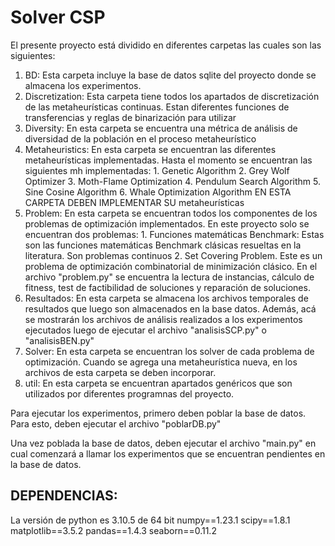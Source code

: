 # Solver CSP


El presente proyecto está dividido en diferentes carpetas las cuales son las siguientes:

1. BD: 
    Esta carpeta incluye la base de datos sqlite del proyecto donde se almacena los experimentos.
2. Discretization: 
    Esta carpeta tiene todos los apartados de discretización de las metaheurísticas continuas. Estan diferentes funciones de transferencias y reglas de binarización para utilizar
3. Diversity:
    En esta carpeta se encuentra una métrica de análisis de diversidad de la población en el proceso metaheurístico
4. Metaheuristics:
    En esta carpeta se encuentran las diferentes metaheurísticas implementadas. Hasta el momento se encuentran las siguientes mh implementadas:
        1. Genetic Algorithm
        2. Grey Wolf Optimizer
        3. Moth-Flame Optimization
        4. Pendulum Search Algorithm
        5. Sine Cosine Algorithm
        6. Whale Optimization Algorithm
    EN ESTA CARPETA DEBEN IMPLEMENTAR SU metaheurísticas
5. Problem:
    En esta carpeta se encuentran todos los componentes de los problemas de optimización implementados. En este proyecto solo se encuentran dos problemas:
        1. Funciones matemáticas Benchmark: Estas son las funciones matemáticas Benchmark clásicas resueltas en la literatura. Son problemas continuos
        2. Set Covering Problem. Este es un problema de optimización combinatorial de minimización clásico. 
           En el archivo "problem.py" se encuentra la lectura de instancias, cálculo de fitness, test de factibilidad de soluciones y reparación de soluciones.
6. Resultados: 
    En esta carpeta se almacena los archivos temporales de resultados que luego son almacenados en la base datos. 
    Además, acá se mostrarán los archivos de análisis realizados a los experimentos ejecutados luego de ejecutar el archivo "analisisSCP.py" o "analisisBEN.py"
7. Solver:
    En esta carpeta se encuentran los solver de cada problema de optimización. Cuando se agrega una metaheurística nueva, en los archivos de esta carpeta se deben incorporar.
8. util:
    En esta carpeta se encuentran apartados genéricos que son utilizados por diferentes programnas del proyecto.

Para ejecutar los experimentos, primero deben poblar la base de datos. Para esto, deben ejecutar el archivo "poblarDB.py"

Una vez poblada la base de datos, deben ejecutar el archivo "main.py" en cual comenzará a llamar los experimentos que se encuentran pendientes en la base de datos.

## DEPENDENCIAS:

La versión de python es 3.10.5 de 64 bit 
numpy==1.23.1
scipy==1.8.1
matplotlib==3.5.2
pandas==1.4.3
seaborn==0.11.2
